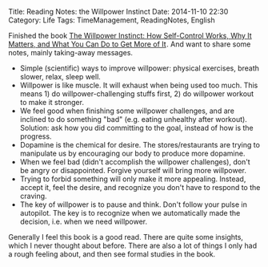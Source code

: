 Title: Reading Notes: the Willpower Instinct
Date: 2014-11-10 22:30
Category: Life
Tags: TimeManagement, ReadingNotes, English

Finished the book <a href="http://www.amazon.com/gp/product/B005ERIRZE/ref=as_li_tl?ie=UTF8&camp=1789&creative=390957&creativeASIN=B005ERIRZE&linkCode=as2&tag=complife01-20&linkId=E4URR4SRQ3XZHAN7">The Willpower Instinct: How Self-Control Works, Why It Matters, and What You Can Do to Get More of It</a><img src="https://ir-na.amazon-adsystem.com/e/ir?t=complife01-20&l=as2&o=1&a=B005ERIRZE" width="1" height="1" border="0" alt="" style="border:none !important; margin:0px !important;" />.
And want to share some notes, mainly taking-away messages.

* Simple (scientific) ways to improve willpower: physical exercises, breath slower, relax, sleep well.
* Willpower is like muscle. It will exhaust when being used too much. This means 1) do willpower-challenging stuffs first, 2) do willpower workout to make it stronger.
* We feel good when finishing some willpower challenges, and are inclined to do something "bad" (e.g. eating unhealthy after workout). Solution: ask how you did committing to the goal, instead of how is the progress.
* Dopamine is the chemical for desire. The stores/restaurants are trying to manipulate us by encouraging our body to produce more dopamine.
* When we feel bad (didn't accomplish the willpower challenges), don't be angry or disappointed. Forgive yourself will bring more willpower.
* Trying to forbid something will only make it more appealing. Instead, accept it, feel the desire, and recognize you don't have to respond to the craving.
* The key of willpower is to pause and think. Don't follow your pulse in autopilot. The key is to recognize when we automatically made the decision, i.e. when we need willpower.

Generally I feel this book is a good read.
There are quite some insights, which I never thought about before. 
There are also a lot of things I only had a rough feeling about, and then see formal studies in the book.